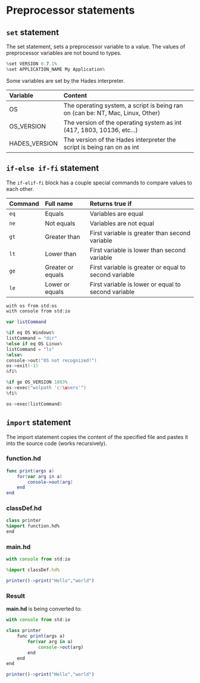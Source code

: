 # Preprocessor statements

## `set` statement

The set statement, sets a preprocessor variable to a value. The values of preprocessor variables are not bound to types. 

```csharp
%set VERSION 0.7.1%
%set APPLICATION_NAME My Application%
```

Some variables are set by the Hades interpreter.

| Variable | Content |
| :--- | :--- |
| OS | The operating system, a script is being ran on \(can be: NT, Mac, Linux, Other\) |
| OS\_VERSION | The version of the operating system as int \(417, 1803, 10136, etc...\) |
| HADES\_VERSION | The version of the Hades interpreter the script is being ran on as int |

## `if-else if-fi` statement

The `if-elif-fi` block has a couple special commands to compare values to each other.

| Command | Full name | Returns true if |
| :--- | :--- | :--- |
| `eq` | Equals | Variables are equal |
| `ne` | Not equals | Variables are not equal |
| `gt` | Greater than | First variable is greater than second variable |
| `lt` | Lower than | First variable is lower than second variable |
| `ge` | Greater or equals | First variable is greater or equal to second variable |
| `le` | Lower or equals | First variable is lower or equal to second variable |

```swift
with os from std:os
with console from std:io

var listCommand

%if eq OS Windows%
listCommand = "dir"
%else if eq OS Linux%
listCommand = "ls"
%else%
console->out("OS not recognized!")
os->exit(-1)
&fi%

%if ge OS_VERSION 1803%
os->exec("wslpath 'c:\users'")
%fi%

os->exec(listCommand)
```

## `import` statement

The import statement copies the content of the specified file and pastes it into the source code \(works recursively\).

### function.hd

```swift
func print(args a)
    for(var arg in a)
        console->out(arg)
    end
end
```

### classDef.hd

```swift
class printer
%import function.hd%
end
```

### main.hd

```javascript
with console from std:io

%import classDef.hd%

printer()->print("Hello","world")
```

### Result

**main.hd** is being converted to:

```javascript
with console from std:io

class printer
    func print(args a)
        for(var arg in a)
            console->out(arg)
        end
    end
end

printer()->print("Hello","world")
```

